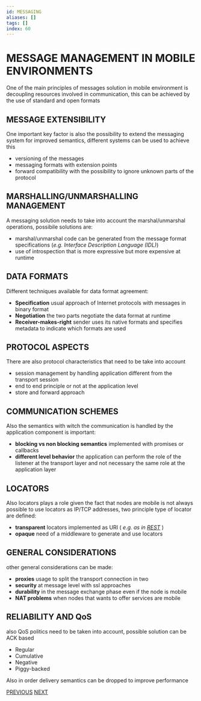 ```yaml
---
id: MESSAGING
aliases: []
tags: []
index: 60
---
```


# MESSAGE MANAGEMENT IN MOBILE ENVIRONMENTS

One of the main principles of messages solution in mobile environment is decoupling resources involved in communication, this can be achieved by the use of standard and open formats

## MESSAGE EXTENSIBILITY

One important key factor is also the possibility to extend the messaging system for improved semantics, different systems can be used to achieve this

- versioning of the messages
- messaging formats with extension points
- forward compatibility with the possibility to ignore unknown parts of the protocol

## MARSHALLING/UNMARSHALLING MANAGEMENT

A messaging solution needs to take into account the marshal/unmarshal operations, possibile solutions are:

- marshal/unmarshal code can be generated from the message format specifications (*e.g. Interface Description Language (IDL)*)
- use of introspection that is more expressive but more expensive at runtime

## DATA FORMATS

Different techniques available for data format agreement:

- **Specification** usual approach of Internet protocols with messages in binary format
- **Negotiation** the two parts negotiate the data format at runtime
- **Receiver-makes-right** sender uses its native formats and specifies metadata to indicate which formats are used

## PROTOCOL ASPECTS

There are also protocol characteristics that need to be take into account

- session management by handling application different from the transport session
- end to end principle or not at the application level
- store and forward approach

## COMMUNICATION SCHEMES

Also the semantics with witch the communication is handled by the application component is important:

- **blocking vs non blocking semantics**  implemented with promises or callbacks
- **different level behavior**  the application can perform the role of the listener at the transport layer and not necessary the same role at the application layer

## LOCATORS

Also locators plays a role given the fact that nodes are mobile is not always possible to use locators as IP/TCP addresses, two principle type of locator are defined:

- **transparent** locators implemented as URI ( *e.g. as in [REST](mobile_systems/REST.md)* )
- **opaque** need of a middleware to generate and use locators

## GENERAL CONSIDERATIONS

other general considerations can be made:

- **proxies** usage to split the transport connection in two
- **security**  at message level with ssl approaches
- **durability** in the message exchange phase even if the node is mobile
- **NAT problems** when nodes that wants to offer services are mobile

## RELIABILITY AND QoS

also QoS politics need to be taken into account, possible solution can be ACK based

- Regular
- Cumulative
- Negative
- Piggy-backed

Also in order delivery semantics can be dropped to improve performance

[PREVIOUS](pages/discovery_messages_events/SERVICE_DISCOVERY.md) [NEXT](mobile_systems/pages/discovery_messages_events/JAVA_MESSAGE_SERVICE.md)
